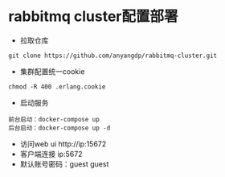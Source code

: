 # rabbitmq cluster配置部署
- 拉取仓库
```
git clone https://github.com/anyangdp/rabbitmq-cluster.git
```
- 集群配置统一cookie
```
chmod -R 400 .erlang.cookie
```
- 启动服务

```
前台启动：docker-compose up
后台启动：docker-compose up -d
```
- 访问web ui
http://ip:15672
- 客户端连接
ip:5672
- 默认账号密码：guest guest

